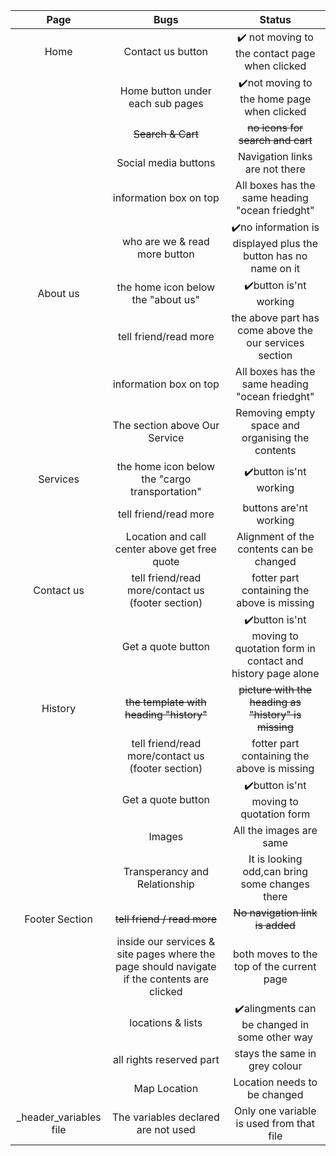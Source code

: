 
|Page        |Bugs      | Status     |
|:-----------------:|:-----------------:|:-----------------:|
|Home |Contact us button|:heavy_check_mark: not moving to the contact page when clicked|
|     |Home button under each sub pages|:heavy_check_mark:not moving to the home page when clicked|
|     |~~Search & Cart~~|~~no icons for search and cart~~|
|     |Social media buttons|Navigation links are not there|
|     |information box on top|All boxes has the same heading "ocean friedght"|
|     |who are we & read more button|:heavy_check_mark:no information is displayed plus the button has no name on it|
|About us|the home icon below the "about us"|:heavy_check_mark:button is'nt working|
|     |tell friend/read more|the above part has come above the our services section|
|     |information box on top|All boxes has the same heading "ocean friedght"|
|      |The section above Our Service| Removing empty space and organising the contents|
|Services|the home icon below the "cargo transportation"|:heavy_check_mark:button is'nt working|
|        |tell friend/read more|buttons are'nt working|
|         |Location and call center above get free quote|Alignment of the contents can be changed|
|Contact us|tell friend/read more/contact us (footer section)|fotter part containing the above is missing|
|          |Get a quote button|:heavy_check_mark:button is'nt moving to quotation form in contact and history page alone |
|History|~~the template with heading "history"~~|~~picture with the heading as "history" is missing~~|
|       |tell friend/read more/contact us (footer section)|fotter part containing the above is missing|
|       |Get a quote button|:heavy_check_mark:button is'nt moving to quotation form|
|        |Images | All the images are same|
|        |Transperancy and Relationship|It is looking odd,can bring some changes there|
|Footer Section|~~tell friend / read more~~|~~No navigation link is added~~|
|              |inside our services & site pages where the page should navigate if the contents are clicked| both moves to the top of the current page|
|              |locations & lists|:heavy_check_mark:alingments can be changed in some other way|
|              |all rights reserved part|stays the same in grey colour|
|              |Map Location|Location needs to be changed|
|_header_variables file| The variables declared are not used|Only one variable is used from that file|
